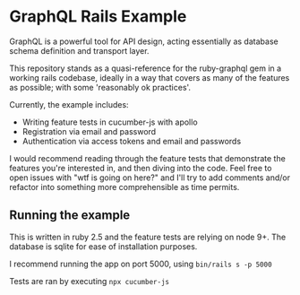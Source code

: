# GraphQL Rails Example

GraphQL is a powerful tool for API design, acting essentially as database schema definition and transport layer.

This repository stands as a quasi-reference for the ruby-graphql gem in a working rails codebase, ideally in a way that covers as many of the features as possible; with some 'reasonably ok practices'.

Currently, the example includes:

* Writing feature tests in cucumber-js with apollo
* Registration via email and password
* Authentication via access tokens and email and passwords

I would recommend reading through the feature tests that demonstrate the features you're interested in, and then diving into the code. Feel free to open issues with "wtf is going on here?" and I'll try to add comments and/or refactor into something more comprehensible as time permits.

## Running the example

This is written in ruby 2.5 and the feature tests are relying on node 9+. The database is sqlite for ease of installation purposes.

I recommend running the app on port 5000, using `bin/rails s -p 5000`

Tests are ran by executing `npx cucumber-js`

